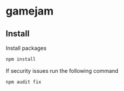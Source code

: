 # gamejam

## Install

Install packages
```bash
npm install
```
If security issues run the following command
```bash
npm audit fix
```
